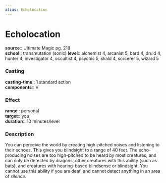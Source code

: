 ```yaml
---
alias: Echolocation
---
```


# Echolocation 

**source**:: Ultimate Magic pg. 218  
**school**:: transmutation (sonic)
**level**:: alchemist 4, arcanist 5, bard 4, druid 4, hunter 4, investigator 4, occultist 4, psychic 5, skald 4, sorcerer 5, wizard 5

### Casting 

**casting-time**:: 1 standard action  
**components**:: V

### Effect 

**range**:: personal  
**target**:: you  
**duration**:: 10 minutes/level

### Description 

You can perceive the world by creating high-pitched noises and listening to their echoes. This gives you blindsight to a range of 40 feet. The echo-producing noises are too high-pitched to be heard by most creatures, and can only be detected by dragons, other creatures with this ability (such as bats), and creatures with hearing-based blindsense or blindsight. You cannot use this ability if you are deaf, and cannot detect anything in an area of *silence*.
